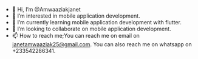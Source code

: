 - 👋 Hi, I’m @Amwaaziakjanet
- 👀 I’m interested in mobile application development.
- 🌱 I’m currently learning mobile application development with flutter.
- 💞️ I’m looking to collaborate on mobile application development.
- 📫 How to reach me;You can reach me on email on janetamwaaziak25@gmail.com. You can also reach me on whatsapp on +233542286341.

<!---
Amwaaziakjanet/Amwaaziakjanet is a ✨ special ✨ repository because its `README.md` (this file) appears on your GitHub profile.
You can click the Preview link to take a look at your changes.
--->
